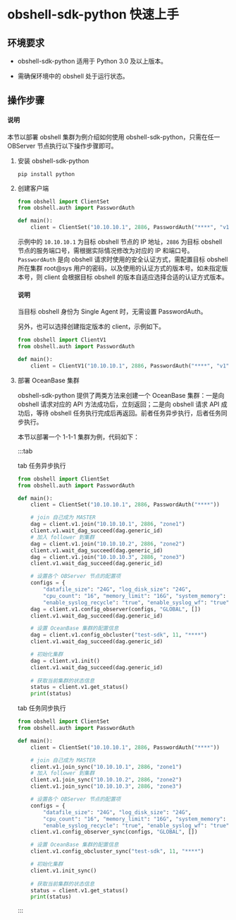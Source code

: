 # obshell-sdk-python 快速上手

## 环境要求

* obshell-sdk-python 适用于 Python 3.0 及以上版本。

* 需确保环境中的 obshell 处于运行状态。
  
## 操作步骤

<main id="notice" type='explain'>
  <h4>说明</h4>
  <p>本节以部署 obshell 集群为例介绍如何使用 obshell-sdk-python，只需在任一 OBServer 节点执行以下操作步骤即可。</p>
</main>

1. 安装 obshell-sdk-python

   ```shell
   pip install python
   ```

2. 创建客户端

   ```python
   from obshell import ClientSet
   from obshell.auth import PasswordAuth

   def main():
       client = ClientSet("10.10.10.1", 2886, PasswordAuth("****", "v1"))
   ```

   示例中的 `10.10.10.1` 为目标 obshell 节点的 IP 地址，`2886` 为目标 obshell 节点的服务端口号，需根据实际情况修改为对应的 IP 和端口号。`PasswordAuth` 是向 obshell 请求时使用的安全认证方式，需配置目标 obshell 所在集群 root@sys 用户的密码，以及使用的认证方式的版本号。如未指定版本号，则 client 会根据目标 obshell 的版本自适应选择合适的认证方式版本。

   <main id="notice" type='explain'>
     <h4>说明</h4>
     <p>当目标 obshell 身份为 Single Agent 时，无需设置 PasswordAuth。</p>
   </main>

   另外，也可以选择创建指定版本的 client，示例如下。

   ```python
   from obshell import ClientV1
   from obshell.auth import PasswordAuth

   def main():
       client = ClientV1("10.10.10.1", 2886, PasswordAuth("****", "v1"))
   ```

3. 部署 OceanBase 集群

   obshell-sdk-python 提供了两类方法来创建一个 OceanBase 集群：一是向 obshell 请求对应的 API 方法成功后，立刻返回；二是向 obshell 请求 API 成功后，等待 obshell 任务执行完成后再返回。前者任务异步执行，后者任务同步执行。

   本节以部署一个 1-1-1 集群为例，代码如下：

   :::tab

   tab 任务异步执行

   ```python
   from obshell import ClientSet
   from obshell.auth import PasswordAuth
   
   def main():
       client = ClientSet("10.10.10.1", 2886, PasswordAuth("****"))
   
       # join 自己成为 MASTER
       dag = client.v1.join("10.10.10.1", 2886, "zone1")
       client.v1.wait_dag_succeed(dag.generic_id)
       # 加入 follower 到集群
       dag = client.v1.join("10.10.10.2", 2886, "zone2")
       client.v1.wait_dag_succeed(dag.generic_id)
       dag = client.v1.join("10.10.10.3", 2886, "zone3")
       client.v1.wait_dag_succeed(dag.generic_id)
   
       # 设置各个 OBServer 节点的配置项
       configs = {
           "datafile_size": "24G", "log_disk_size": "24G", 
           "cpu_count": "16", "memory_limit": "16G", "system_memory": "8G", 
           "enable_syslog_recycle": "true", "enable_syslog_wf": "true"}
       dag = client.v1.config_observer(configs, "GLOBAL", [])
       client.v1.wait_dag_succeed(dag.generic_id)
   
       # 设置 OceanBase 集群的配置信息
       dag = client.v1.config_obcluster("test-sdk", 11, "****")
       client.v1.wait_dag_succeed(dag.generic_id)
   
       # 初始化集群
       dag = client.v1.init()
       client.v1.wait_dag_succeed(dag.generic_id)
       
       # 获取当前集群的状态信息
       status = client.v1.get_status()
       print(status)
   ```

   tab 任务同步执行

   ```python
   from obshell import ClientSet
   from obshell.auth import PasswordAuth
   
   def main():
       client = ClientSet("10.10.10.1", 2886, PasswordAuth("****"))

       # join 自己成为 MASTER
       client.v1.join_sync("10.10.10.1", 2886, "zone1")
       # 加入 follower 到集群
       client.v1.join_sync("10.10.10.2", 2886, "zone2")
       client.v1.join_sync("10.10.10.3", 2886, "zone3")
   
       # 设置各个 OBServer 节点的配置项
       configs = {
           "datafile_size": "24G", "log_disk_size": "24G", 
           "cpu_count": "16", "memory_limit": "16G", "system_memory": "8G", 
           "enable_syslog_recycle": "true", "enable_syslog_wf": "true"}
       client.v1.config_observer_sync(configs, "GLOBAL", [])
   
       # 设置 OceanBase 集群的配置信息
       client.v1.config_obcluster_sync("test-sdk", 11, "****")
   
       # 初始化集群
       client.v1.init_sync()
       
       # 获取当前集群的状态信息
       status = client.v1.get_status()
       print(status)
   ```

   :::
